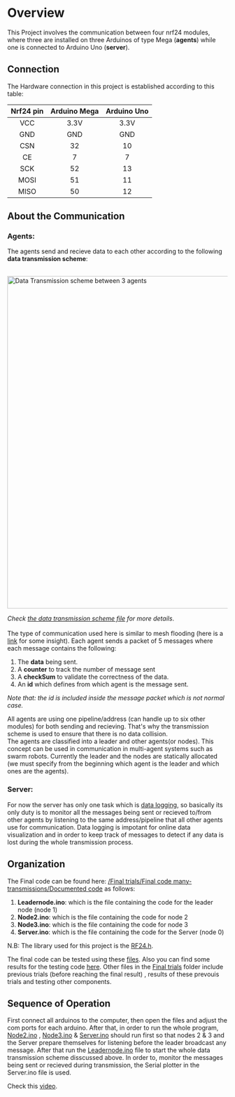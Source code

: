 # Overview
This Project involves the communication between four nrf24 modules, where three are installed on three Arduinos of type Mega (**agents**) while one is 
connected to Arduino Uno (**server**).

## Connection
The Hardware connection in this project is established according to this table:

|   Nrf24 pin   | Arduino Mega  |  Arduino Uno  |
|:-------------:|:-------------:|:-------------:|
|     VCC       |     3.3V      |     3.3V      |
|     GND       |     GND       |     GND       |
|     CSN       |     32        |     10        |
|     CE        |     7         |     7         |
|     SCK       |     52        |     13        |
|     MOSI      |     51        |     11        |
|     MISO      |     50        |     12        |

## About the Communication
### Agents:
The agents send and recieve data to each other according to the following **data transmission scheme**: <br>  <br> 

<img width="758" alt="Data Transmission scheme between 3 agents" src="https://user-images.githubusercontent.com/55330224/109875453-1cbd7f00-7c79-11eb-909d-91df4b8362bb.PNG">

_Check [the data transmission scheme file](Final%20trials/Transmission%20scheme%20schedule.docx) for more details_. <br> <br>
The type of communication used here is similar to mesh flooding (here is a [link](https://hackaday.io/project/20388-home-smart-mesh/log/59566-nrf24l01-flood-mesh-protocol) 
for some insight). Each agent sends a packet of 5 messages where each message contains the following: 
1. The **data** being sent.
2. A **counter** to track the number of message sent
3. A **checkSum** to validate the correctness of the data.
4. An **id** which defines from which agent is the message sent.

_Note that: the id is included inside the message packet which is not normal case._ <br>

All agents are using one pipeline/address (can handle up to six other modules) for both sending and recieving. That's why the transmission scheme is used to ensure that there is no data collision. 
<br> The agents are classified into a leader and other agents(or nodes). This concept can be used in communication in multi-agent systems such as swarm robots. 
Currently the leader and the nodes are statically allocated (we must specify from the beginning which agent is the leader and which ones are the agents).

### Server:

For now the server has only one task which is [data logging](https://user-images.githubusercontent.com/55330224/110165399-8d8ca480-7dfb-11eb-9a1a-05a92ba9c824.mp4), so basically its only duty is to monitor all the messages being sent or recieved to/from other agents 
by listening to the same address/pipeline that all other agents use for communication. 
Data logging is impotant for online data visualization and in order to keep track of messages to detect if any data is lost during the whole transmission process. 

## Organization

The Final code can be found here: [/Final trials/Final code many-transmissions/Documented code](/Final%20trials/Final%20code%20many-transmissions/Documented%20code) as follows:
1. **Leadernode.ino**: which is the file containing the code for the leader node (node 1)
2. **Node2.ino**: which is the file containing the code for node 2
3. **Node3.ino**: which is the file containing the code for node 3 
4. **Server.ino**:  which is the file containing the code for the Server (node 0)

N.B: The library used for this project is the [RF24.h](https://maniacbug.github.io/RF24/classRF24.html).

The final code can be tested using these [files](Final%20trials/Final%20code%20many-transmissions%20(code%20for%20testing)). Also you can find some results for the testing code [here](Final%20trials/Results%20many-transmission%20(final).xlsx). Other files in the [Final trials](Final%20trials) folder include previous trials (before reaching the final result) , results of these prevouis trials and testing other components.

## Sequence of Operation

First connect all arduinos to the computer, then open the files and adjust the com ports for each arduino. After that, in order to run the whole program,  [Node2.ino](Final%20trials/Final%20code%20many-transmissions/Documented%20code/Node2) , [Node3.ino](Final%20trials/Final%20code%20many-transmissions/Documented%20code/Node3) & [Server.ino](Final%20trials/Final%20code%20many-transmissions/Documented%20code/Server) should run first so that nodes 2 & 3 and the Server prepare themselves for listening before the leader broadcast any message. After that run the [Leadernode.ino](Final%20trials/Final%20code%20many-transmissions/Documented%20code/Leadernode) file to start the whole data transmission scheme disscussed above. In order to, monitor the messages being sent or recieved during transmission, the Serial plotter in the Server.ino file is used.

Check this [video](https://user-images.githubusercontent.com/55330224/110161169-abefa180-7df5-11eb-8672-aaebe4a6d775.mp4).



